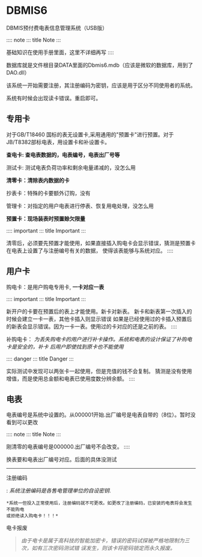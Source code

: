 # DBMIS6

DBMIS预付费电表信息管理系统（USB版）

:::: note
::: title
Note
:::

基础知识在使用手册里面，这里不详细再写
::::

数据库就是文件根目录DATA里面的Dbmis6.mdb（应该是微软的数据库，用到了DAO.dll）

该系统一开始需要注册，其注册编码为密钥，应该是用于区分不同使用者的系统。

系统有时候会出现读卡错误。重启即可。

## 专用卡

对于GB/T18460 国标的表无设置卡,采用通用的"预置卡"进行预置。对于
JB/T8382部标电表，用设置卡和补设置卡。

**查电卡: 查电表数据的，电表编号，电表出厂号等**

测试卡: 测试电表负荷功率和剩余电量递减的，没怎么用

**清零卡：清除表内数据的卡**

抄表卡：特殊的卡要额外订购，没有

管理卡：对指定的用户电表进行停表、恢复用电处理，没怎么用

**预置卡：现场装表时预置赊欠限量**

:::: important
::: title
Important
:::

清零后，必须要先预置才能使用，如果直接插入购电卡会显示错误，猜测是预置卡在电表上设置了与注册编号有关的数据，
使得该表能够与系统对应。
::::

## 用户卡

购电卡：是用户购电专用卡, **一卡对应一表**

:::: important
::: title
Important
:::

新开户的卡要在预置后的表上才能使用。新卡对新表。
新卡和新表第一次插入的时候会建立一卡一表，其他卡插入则显示错误
如果是已经使用过的卡插入预置后的新表会显示错误。因为一卡一表。使用过的卡对应的还是之前的表。
::::

补购电卡：
*为丢失购电卡的用户进行补卡操作。系统和电表的设计保证了补购电卡是安全的，补卡
后用户即使找到原卡也不能使用*

:::: danger
::: title
Danger
:::

实际测试中发现可以两张卡一起使用，但是充值的钱不会复制。
猜测是没有使用增值，而是使用总金额和电表已使用度数分辨余额。
::::

## 电表

电表编号是系统中设置的。从000001开始.出厂编号是电表自带的（8位）。暂时没看到可以更改

:::: note
::: title
Note
:::

刚清零的电表编号是000000.出厂编号不会改变。
::::

换表要和电表出厂编号对应。后面的具体没测试

------------------------------------------------------------------------

注册编码

:   *系统注册编码是各售电管理单位的自设密钥*.

    *系统一但投入正常使用后，注册编码就不可更改。如更改了注册编码，已安装的电表将会发生不能购电
    或拒绝读入购电卡！！！*

电卡报废

> *由于电卡是属于高科技的智能加密卡，错误的密码试探被严格地限制为三次，如有三次密码测试错
> 误发生，则该卡将密码锁定而永久报废。*
